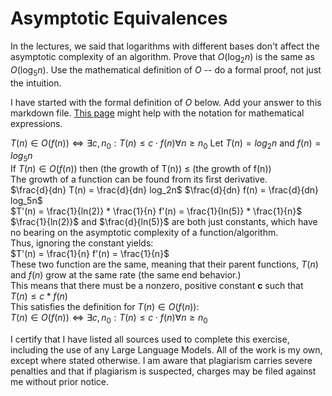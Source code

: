# Asymptotic Equivalences

In the lectures, we said that logarithms with different bases don't affect the
asymptotic complexity of an algorithm. Prove that $O(\log_{2} n)$ is the same as
$O(\log_{5} n)$. Use the mathematical definition of $O$ -- do a formal proof,
not just the intuition.

I have started with the formal definition of $O$ below. Add your answer to this
markdown file. [This
page](https://docs.github.com/en/get-started/writing-on-github/working-with-advanced-formatting/writing-mathematical-expressions)
might help with the notation for mathematical expressions.

$T(n) \in O(f(n)) \iff \exists c, n_0: T(n) \leq c \cdot f(n) \forall n \geq n_0$
Let $T(n) = log_2n$ and $f(n) = log_5n$  
If $T(n) \in O(f(n))$ then (the growth of T(n)) $\leq$ (the growth of f(n))  
The growth of a function can be found from its first derivative.  
$\frac{d}{dn} T(n) = \frac{d}{dn} log_2n$    $\frac{d}{dn} f(n) = \frac{d}{dn} log_5n$  
$T'(n) = \frac{1}{ln(2)} * \frac{1}{n}    f'(n) = \frac{1}{ln(5)} * \frac{1}{n}$  
$\frac{1}{ln(2)}$  and  $\frac{d}{ln(5)}$  are both just constants, which have no bearing on the asymptotic complexity of a function/algorithm.  
Thus, ignoring the constant yields:  
$T'(n) = \frac{1}{n}    f'(n) = \frac{1}{n}$  
These two function are the same, meaning that their parent functions, $T(n)$ and $f(n)$ grow at the same rate (the same end behavior.)  
This means that there must be a nonzero, positive constant **c** such that $T(n) \leq c * f(n)$  
This satisfies the definition for $T(n) \in O(f(n))$:  
$T(n) \in O(f(n)) \iff \exists c, n_0: T(n) \leq c \cdot f(n) \forall n \geq n_0$  


I certify that I have listed all sources used to complete this exercise, including the use of any Large Language Models. All of the work is my own, except where stated otherwise. I am aware that plagiarism carries severe penalties and that if plagiarism is suspected, charges may be filed against me without prior notice.

